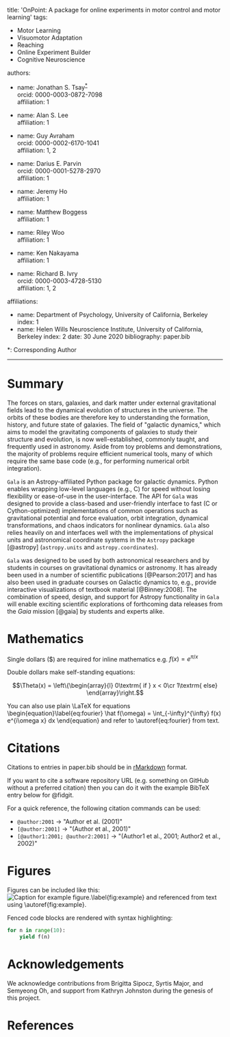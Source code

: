 title: 'OnPoint: A package for online experiments in motor control and motor learning'
tags:
  - Motor Learning
  - Visuomotor Adaptation
  - Reaching
  - Online Experiment Builder
  - Cognitive Neuroscience
  
authors:
  - name: Jonathan S. Tsay<sup>[*](#myfootnote1)</sup>     
    orcid: 0000-0003-0872-7098    
    affiliation: 1    
    
  - name: Alan S. Lee   
    affiliation: 1  
    
  - name: Guy Avraham    
    orcid: 0000-0002-6170-1041       
    affiliation: 1, 2  

  - name: Darius E. Parvin  
    orcid: 0000-0001-5278-2970    
    affiliation: 1  

  - name: Jeremy Ho  
    affiliation: 1  
    
  - name: Matthew Boggess   
    affiliation: 1 

  - name: Riley Woo   
    affiliation: 1  
    
  - name: Ken Nakayama   
    affiliation: 1  
    
  - name: Richard B. Ivry  
    orcid: 0000-0003-4728-5130    
    affiliation: 1, 2  
    
affiliations:
 - name: Department of Psychology, University of California, Berkeley
   index: 1
 - name: Helen Wills Neuroscience Institute, University of California, Berkeley 
   index: 2
date: 30 June 2020
bibliography: paper.bib


<a name="myfootnote1">*</a>: Corresponding Author 

---

# Summary

The forces on stars, galaxies, and dark matter under external gravitational
fields lead to the dynamical evolution of structures in the universe. The orbits
of these bodies are therefore key to understanding the formation, history, and
future state of galaxies. The field of "galactic dynamics," which aims to model
the gravitating components of galaxies to study their structure and evolution,
is now well-established, commonly taught, and frequently used in astronomy.
Aside from toy problems and demonstrations, the majority of problems require
efficient numerical tools, many of which require the same base code (e.g., for
performing numerical orbit integration).

`Gala` is an Astropy-affiliated Python package for galactic dynamics. Python
enables wrapping low-level languages (e.g., C) for speed without losing
flexibility or ease-of-use in the user-interface. The API for `Gala` was
designed to provide a class-based and user-friendly interface to fast (C or
Cython-optimized) implementations of common operations such as gravitational
potential and force evaluation, orbit integration, dynamical transformations,
and chaos indicators for nonlinear dynamics. `Gala` also relies heavily on and
interfaces well with the implementations of physical units and astronomical
coordinate systems in the `Astropy` package [@astropy] (`astropy.units` and
`astropy.coordinates`).

`Gala` was designed to be used by both astronomical researchers and by
students in courses on gravitational dynamics or astronomy. It has already been
used in a number of scientific publications [@Pearson:2017] and has also been
used in graduate courses on Galactic dynamics to, e.g., provide interactive
visualizations of textbook material [@Binney:2008]. The combination of speed,
design, and support for Astropy functionality in `Gala` will enable exciting
scientific explorations of forthcoming data releases from the *Gaia* mission
[@gaia] by students and experts alike.

# Mathematics

Single dollars ($) are required for inline mathematics e.g. $f(x) = e^{\pi/x}$

Double dollars make self-standing equations:

$$\Theta(x) = \left\{\begin{array}{l}
0\textrm{ if } x < 0\cr
1\textrm{ else}
\end{array}\right.$$

You can also use plain \LaTeX for equations
\begin{equation}\label{eq:fourier}
\hat f(\omega) = \int_{-\infty}^{\infty} f(x) e^{i\omega x} dx
\end{equation}
and refer to \autoref{eq:fourier} from text.

# Citations

Citations to entries in paper.bib should be in
[rMarkdown](http://rmarkdown.rstudio.com/authoring_bibliographies_and_citations.html)
format.

If you want to cite a software repository URL (e.g. something on GitHub without a preferred
citation) then you can do it with the example BibTeX entry below for @fidgit.

For a quick reference, the following citation commands can be used:
- `@author:2001`  ->  "Author et al. (2001)"
- `[@author:2001]` -> "(Author et al., 2001)"
- `[@author1:2001; @author2:2001]` -> "(Author1 et al., 2001; Author2 et al., 2002)"

# Figures

Figures can be included like this:
![Caption for example figure.\label{fig:example}](figure.png)
and referenced from text using \autoref{fig:example}.

Fenced code blocks are rendered with syntax highlighting:
```python
for n in range(10):
    yield f(n)
```	

# Acknowledgements

We acknowledge contributions from Brigitta Sipocz, Syrtis Major, and Semyeong
Oh, and support from Kathryn Johnston during the genesis of this project.

# References
